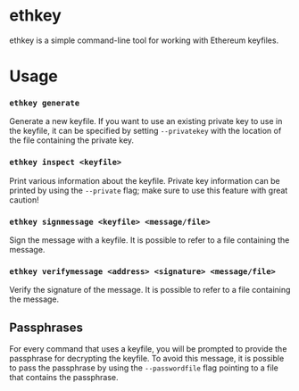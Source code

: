 ethkey
======

ethkey is a simple command-line tool for working with Ethereum keyfiles.


# Usage

### `ethkey generate`

Generate a new keyfile.
If you want to use an existing private key to use in the keyfile, it can be 
specified by setting `--privatekey` with the location of the file containing the 
private key.


### `ethkey inspect <keyfile>`

Print various information about the keyfile.
Private key information can be printed by using the `--private` flag;
make sure to use this feature with great caution!


### `ethkey signmessage <keyfile> <message/file>`

Sign the message with a keyfile.
It is possible to refer to a file containing the message.


### `ethkey verifymessage <address> <signature> <message/file>`

Verify the signature of the message.
It is possible to refer to a file containing the message.


## Passphrases

For every command that uses a keyfile, you will be prompted to provide the 
passphrase for decrypting the keyfile.  To avoid this message, it is possible
to pass the passphrase by using the `--passwordfile` flag pointing to a file that
contains the passphrase.
